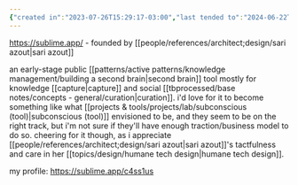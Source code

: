 ```yaml
---
{"created in":"2023-07-26T15:29:17-03:00","last tended to":"2024-06-22T20:51:03-03:00","aliases":["sublime"],"tags":["organization","curation","sensemaking","tool","knowledgemanagement","knowledgedesign","🌿"],"relevancescore":88,"created":"2023-07-26T15:29:17.524-03:00","updated":"2025-01-10T17:06:05.323-03:00","dg-publish":true,"notestage":["🌿"],"permalink":"/initiatives-orgs-and-communities/design/sublime-ex-startupy/","dgPassFrontmatter":true}
---
```


https://sublime.app/ - founded by [[people/references/architect;design/sari azout\|sari azout]]

an early-stage public [[patterns/active patterns/knowledge management/building a second brain\|second brain]] tool mostly for knowledge [[capture\|capture]] and social [[tbprocessed/base notes/concepts - general/curation\|curation]]. i'd love for it to become something like what [[projects & tools/projects/lab/subconscious (tool)\|subconscious (tool)]] envisioned to be, and they seem to be on the right track, but i'm not sure if they'll have enough traction/business model to do so. cheering for it though, as i appreciate [[people/references/architect;design/sari azout\|sari azout]]'s tactfulness and care in her [[topics/design/humane tech design\|humane tech design]].

my profile: https://sublime.app/c4ss1us